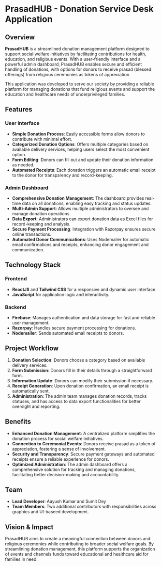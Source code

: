 # PrasadHUB - Donation Service Desk Application

## Overview
**PrasadHUB** is a streamlined donation management platform designed to support social welfare initiatives by facilitating contributions for health, education, and religious events. With a user-friendly interface and a powerful admin dashboard, PrasadHUB enables secure and efficient handling of donations, with options for donors to receive prasad (blessed offerings) from religious ceremonies as tokens of appreciation.

This application was developed to serve our society by providing a reliable platform for managing donations that fund religious events and support the education and healthcare needs of underprivileged families.

## Features

### User Interface
- **Simple Donation Process**: Easily accessible forms allow donors to contribute with minimal effort.
- **Categorized Donation Options**: Offers multiple categories based on available delivery services, helping users select the most convenient option.
- **Form Editing**: Donors can fill out and update their donation information as needed.
- **Automated Receipts**: Each donation triggers an automatic email receipt to the donor for transparency and record-keeping.

### Admin Dashboard
- **Comprehensive Donation Management**: The dashboard provides real-time data on all donations, enabling easy tracking and status updates.
- **Multi-Admin Support**: Allows multiple administrators to oversee and manage donation operations.
- **Data Export**: Administrators can export donation data as Excel files for record-keeping and analysis.
- **Secure Payment Processing**: Integration with Razorpay ensures secure online transactions.
- **Automated Donor Communications**: Uses Nodemailer for automatic email confirmations and receipts, enhancing donor engagement and communication.

## Technology Stack

### Frontend
- **ReactJS** and **Tailwind CSS** for a responsive and dynamic user interface.
- **JavaScript** for application logic and interactivity.

### Backend
- **Firebase**: Manages authentication and data storage for fast and reliable user management.
- **Razorpay**: Handles secure payment processing for donations.
- **Nodemailer**: Sends automated email receipts to donors.

## Project Workflow

1. **Donation Selection**: Donors choose a category based on available delivery services.
2. **Form Submission**: Donors fill in their details through a straightforward form.
3. **Information Update**: Donors can modify their submission if necessary.
4. **Receipt Generation**: Upon donation confirmation, an email receipt is automatically sent.
5. **Administration**: The admin team manages donation records, tracks statuses, and has access to data export functionalities for better oversight and reporting.

## Benefits
- **Enhanced Donation Management**: A centralized platform simplifies the donation process for social welfare initiatives.
- **Connection to Ceremonial Events**: Donors receive prasad as a token of appreciation, fostering a sense of involvement.
- **Security and Transparency**: Secure payment gateways and automated receipts ensure a reliable experience for donors.
- **Optimized Administration**: The admin dashboard offers a comprehensive solution for tracking and managing donations, facilitating better decision-making and accountability.

## Team
- **Lead Developer**: Aayush Kumar and Sumit Dey
- **Team Members**: Two additional contributors with responsibilities across graphics and UI-baseed development.

## Vision & Impact
PrasadHUB aims to create a meaningful connection between donors and religious ceremonies while contributing to broader social welfare goals. By streamlining donation management, this platform supports the organization of events and channels funds toward educational and healthcare aid for families in need.

